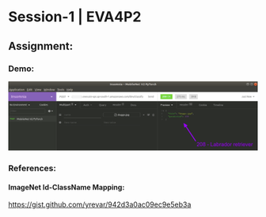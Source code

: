 # Session-1 | EVA4P2

## Assignment:

### Demo:
![MobileNetV2 Output](https://github.com/saneneurons/eva4p2/blob/master/Session-1/MobileNetV2%20Classification%20Output.png)
### References:
#### ImageNet Id-ClassName Mapping:
  https://gist.github.com/yrevar/942d3a0ac09ec9e5eb3a

